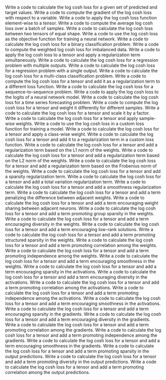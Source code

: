 Write a code to calculate the log cosh loss for a given set of predicted and target values.
Write a code to compute the gradient of the log cosh loss with respect to a variable.
Write a code to apply the log cosh loss function element-wise to a tensor.
Write a code to compute the average log cosh loss over a batch of samples.
Write a code to calculate the log cosh loss between two tensors of equal shape.
Write a code to use the log cosh loss as the objective function for training a neural network.
Write a code to calculate the log cosh loss for a binary classification problem.
Write a code to compute the weighted log cosh loss for imbalanced data.
Write a code to apply the log cosh loss to a tensor and apply a regularization term simultaneously.
Write a code to calculate the log cosh loss for a regression problem with multiple outputs.
Write a code to calculate the log cosh loss for a regression problem with a single output.
Write a code to calculate the log cosh loss for a multi-class classification problem.
Write a code to compute the log cosh loss for a tensor and add it as a regularization term to a different loss function.
Write a code to calculate the log cosh loss for a sequence-to-sequence problem.
Write a code to apply the log cosh loss to the logits of a neural network model.
Write a code to calculate the log cosh loss for a time series forecasting problem.
Write a code to compute the log cosh loss for a tensor and weight it differently for different samples.
Write a code to calculate the log cosh loss for a tensor and scale it by a factor.
Write a code to calculate the log cosh loss for a tensor and apply sample-wise weights.
Write a code to use the log cosh loss in a custom loss function for training a model.
Write a code to calculate the log cosh loss for a tensor and apply a class-wise weight.
Write a code to calculate the log cosh loss for a tensor and add it to a regularization term in a custom loss function.
Write a code to calculate the log cosh loss for a tensor and add a regularization term based on the L1 norm of the weights.
Write a code to calculate the log cosh loss for a tensor and add a regularization term based on the L2 norm of the weights.
Write a code to calculate the log cosh loss for a tensor and add a regularization term based on the Frobenius norm of the weights.
Write a code to calculate the log cosh loss for a tensor and add a sparsity regularization term.
Write a code to calculate the log cosh loss for a tensor and add a total variation regularization term.
Write a code to calculate the log cosh loss for a tensor and add a smoothness regularization term.
Write a code to calculate the log cosh loss for a tensor and add a term penalizing the difference between adjacent weights.
Write a code to calculate the log cosh loss for a tensor and add a term encouraging weight sharing between adjacent neurons.
Write a code to calculate the log cosh loss for a tensor and add a term promoting group sparsity in the weights.
Write a code to calculate the log cosh loss for a tensor and add a term encouraging diversity in the weights.
Write a code to calculate the log cosh loss for a tensor and add a term encouraging low-rank solutions.
Write a code to calculate the log cosh loss for a tensor and add a term promoting structured sparsity in the weights.
Write a code to calculate the log cosh loss for a tensor and add a term promoting correlation among the weights.
Write a code to calculate the log cosh loss for a tensor and add a term promoting independence among the weights.
Write a code to calculate the log cosh loss for a tensor and add a term encouraging smoothness in the weights.
Write a code to calculate the log cosh loss for a tensor and add a term encouraging sparsity in the activations.
Write a code to calculate the log cosh loss for a tensor and add a term encouraging diversity in the activations.
Write a code to calculate the log cosh loss for a tensor and add a term promoting correlation among the activations.
Write a code to calculate the log cosh loss for a tensor and add a term promoting independence among the activations.
Write a code to calculate the log cosh loss for a tensor and add a term encouraging smoothness in the activations.
Write a code to calculate the log cosh loss for a tensor and add a term encouraging sparsity in the gradients.
Write a code to calculate the log cosh loss for a tensor and add a term encouraging diversity in the gradients.
Write a code to calculate the log cosh loss for a tensor and add a term promoting correlation among the gradients.
Write a code to calculate the log cosh loss for a tensor and add a term promoting independence among the gradients.
Write a code to calculate the log cosh loss for a tensor and add a term encouraging smoothness in the gradients.
Write a code to calculate the log cosh loss for a tensor and add a term promoting sparsity in the output predictions.
Write a code to calculate the log cosh loss for a tensor and add a term promoting diversity in the output predictions.
Write a code to calculate the log cosh loss for a tensor and add a term promoting correlation among the output predictions.